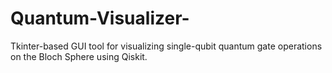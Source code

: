 # Quantum-Visualizer-
Tkinter-based GUI tool for visualizing single-qubit quantum gate operations on the Bloch Sphere using Qiskit.

